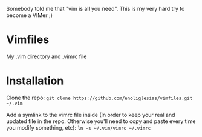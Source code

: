 Somebody told me that "vim is all you need". This is my very hard try to become a VIMer ;)
# Vimfiles
My .vim directory and .vimrc file

# Installation
Clone the repo:
`git clone https://github.com/enoliglesias/vimfiles.git ~/.vim`

Add a symlink to the vimrc file inside (In order to keep your real and updated file in the repo. Otherwise you'll need to copy and paste every time you modify something, etc):
`ln -s ~/.vim/vimrc ~/.vimrc`
